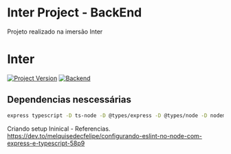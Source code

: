 # Inter Project - BackEnd

Projeto realizado na imersão Inter

# Inter

[![Project Version][version-image]][version-url]
[![Backend][backend-image]][backend-url]

## Dependencias nescessárias

```sh
express typescript -D ts-node -D @types/express -D @types/node -D nodemon -D
```

Criando setup Ininical - Referencias.
<https://dev.to/melquisedecfelipe/configurando-eslint-no-node-com-express-e-typescript-58p9>

[version-image]: https://img.shields.io/badge/Version-1.0.0-brightgreen?style=for-the-badge&logo=appveyor
[version-url]: https://img.shields.io/badge/version-1.0.0-green
[backend-image]: https://img.shields.io/badge/Backend-Java%208-important?style=for-the-badge
[backend-url]: https://img.shields.io/npm/types/typescript?style=for-the-badge
